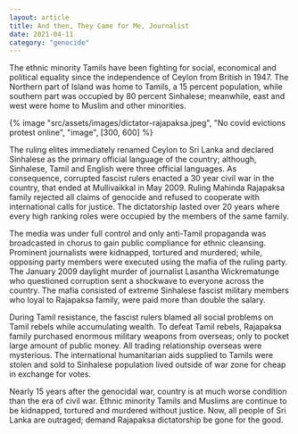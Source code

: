 ```yaml
---
layout: article
title: And then, They Came for Me, Journalist
date: 2021-04-11
category: "genocide"
---
```


The ethnic minority Tamils have been fighting for social, economical and political equality since the independence of Ceylon from British in 1947. The Northern part of Island was home to Tamils, a 15 percent population, while southern part was occupied by 80 percent Sinhalese; meanwhile, east and west were home to Muslim and other minorities.

<!-- excerpt -->

{% image "src/assets/images/dictator-rajapaksa.jpeg", "No covid evictions protest online", "image", [300, 600] %}

The ruling elites immediately renamed Ceylon to Sri Lanka and declared Sinhalese as the primary official language of the country; although, Sinhalese, Tamil and English were three official languages. As consequence, corrupted fascist rulers enacted a 30 year civil war in the country, that ended at Mullivaikkal in May 2009. Ruling Mahinda Rajapaksa family rejected all claims of genocide and refused to cooperate with international calls for justice. The dictatorship lasted over 20 years where every high ranking roles were occupied by the members of the same family.

The media was under full control and only anti-Tamil propaganda was broadcasted in chorus to gain public compliance for ethnic cleansing. Prominent journalists were kidnapped, tortured and murdered; while, opposing party members were executed using the mafia of the ruling party. The January 2009 daylight murder of journalist Lasantha Wickrematunge who questioned corruption sent a shockwave to everyone across the country. The mafia consisted of extreme Sinhalese fascist military members who loyal to Rajapaksa family, were paid more than double the salary.

During Tamil resistance, the fascist rulers blamed all social problems on Tamil rebels while accumulating wealth. To defeat Tamil rebels, Rajapaksa family purchased enormous military weapons from overseas; only to pocket large amount of public money. All trading relationship overseas were mysterious. The international humanitarian aids supplied to Tamils were stolen and sold to Sinhalese population lived outside of war zone for cheap in exchange for votes.

Nearly 15 years after the genocidal war, country is at much worse condition than the era of civil war. Ethnic minority Tamils and Muslims are continue to be kidnapped, tortured and murdered without justice. Now, all people of Sri Lanka are outraged; demand Rajapaksa dictatorship be gone for the good.
